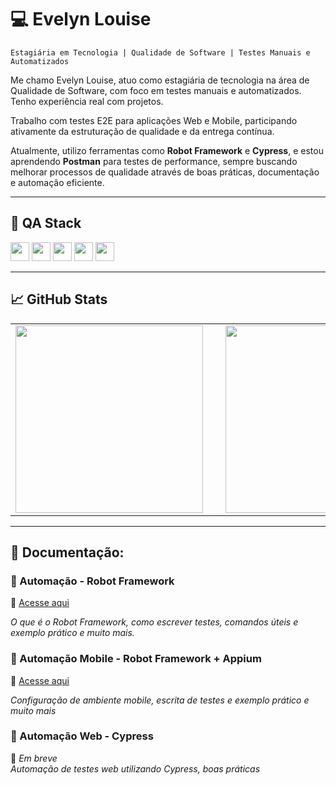 # 💻  Evelyn Louise

`Estagiária em Tecnologia | Qualidade de Software | Testes Manuais e Automatizados`

Me chamo Evelyn Louise, atuo como estagiária de tecnologia na área de Qualidade de Software, com foco em testes manuais e automatizados. Tenho experiência real com projetos.

Trabalho com testes E2E para aplicações Web e Mobile, participando ativamente da estruturação de qualidade e da entrega contínua.

Atualmente, utilizo ferramentas como **Robot Framework** e **Cypress**, e estou aprendendo **Postman** para testes de performance, sempre buscando melhorar processos de qualidade através de boas práticas, documentação e automação eficiente.

---

## 🧪 QA Stack

<p>
  <img src="https://github.com/user-attachments/assets/61354ce0-2b16-4e0b-b9d7-fa3bd3adc678" width="30px" />
  <img src="https://github.com/user-attachments/assets/71898884-39ec-4790-a48e-962ca3fe591b" width="30px" />
  <img src="https://camo.githubusercontent.com/5c2595c2fcc9ef7ffa97d14f868547d945d5cee65045377c7c34611b5a67c139/68747470733a2f2f7777772e766563746f726c6f676f2e7a6f6e652f6c6f676f732f676574706f73746d616e2f676574706f73746d616e2d69636f6e2e737667" width="30px" />
  <img src="https://camo.githubusercontent.com/846a58b5795502a7f7b4016dd2c934bad2d3b80341db7ce9fc0ada3c8a1ac2d3/68747470733a2f2f63646e2e6a7364656c6976722e6e65742f67682f64657669636f6e732f64657669636f6e2f69636f6e732f6a6972612f6a6972612d6f726967696e616c2e737667" width="30px" />
  <img src="https://camo.githubusercontent.com/3bfa7d7dfc3ced5f92df6b2b08b0e18e5c532b8ea2b022d5b05d98087c856fb4/68747470733a2f2f63646e2e6a7364656c6976722e6e65742f67682f64657669636f6e732f64657669636f6e406c61746573742f69636f6e732f636f6e666c75656e63652f636f6e666c75656e63652d6f726967696e616c2e737667" width="30px" />
</p>

---

## 📈 GitHub Stats

<table>
  <tr>
    <td><img src="https://github-readme-stats.vercel.app/api?username=EvelynLouise&show_icons=true&theme=radical" width="300" /></td>
    <td style="width:20px;">&nbsp;</td>
    <td><img src="https://github-readme-stats.vercel.app/api/top-langs/?username=EvelynLouise&layout=compact&theme=radical" width="300" /></td>
  </tr>
</table>


---

## 📂 Documentação:

### 📁 Automação - Robot Framework  
🔗 [Acesse aqui](https://github.com/evelynlou/Automa-o-de-Testes)

*O que é o Robot Framework, como escrever testes, comandos úteis e exemplo prático e muito mais.*

### 📁 Automação Mobile - Robot Framework + Appium  
🔗  [Acesse aqui](https://github.com/evelynlou/automacao-mobile)

*Configuração de ambiente mobile, escrita de testes e exemplo prático e muito mais*

### 📁 Automação Web - Cypress  
🔗 *Em breve*  
*Automação de testes web utilizando Cypress, boas práticas*
